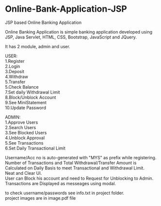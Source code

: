 # Online-Bank-Application-JSP
JSP based Online Banking Application<br>

  Online Banking Application is simple banking application developed using JSP, Java Servlet, HTML, CSS, Bootstrap, JavaScript and JQuery.<br>
  
  It has 2 module, admin and user.<br>
  
  USER:<br>
  1.Register<br>
  2.Login<br>
  3.Deposit<br>
  4.Withdraw<br>
  5.Transfer<br>
  5.Check Balance<br>
  7.Set daily Withdrawal Limit<br>
  8.Block/Unblock Account<br>
  9.See MiniStatement<br>
  10.Update Password<br>
  
  
  ADMIN:<br>
  1.Approve Users<br>
  2.Search Users<br>
  3.See Blocked Users<br>
  4.Unblock Approval<br>
  5.See Transactions<br>
  6.Set Daily Transactional Limit<br>
  
  

  Username/Acc no is auto-generated with "MYS" as prefix while registering.<br>
  Number of Transactions and Total Withdrawal/Transfer Amount is Calculated on Daily Basis to meet Transactional and Withdrawal Limit.<br>
  Neat and Clear UI.<br>
  User can Block his account and need to Request for Unblocking to Admin.<br>
  Transactions are Displayed as messeages using modal.<br>
  
  to check username/passwords see info.txt in project folder.<br>
  project images are in image.pdf file<br>
